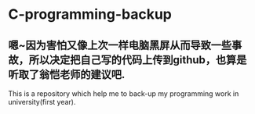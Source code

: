 # C-programming-backup
## 嗯~因为害怕又像上次一样电脑黑屏从而导致一些事故，所以决定把自己写的代码上传到github，也算是听取了翁恺老师的建议吧.

This is a repository which help me to back-up my programming work in university(first year).
